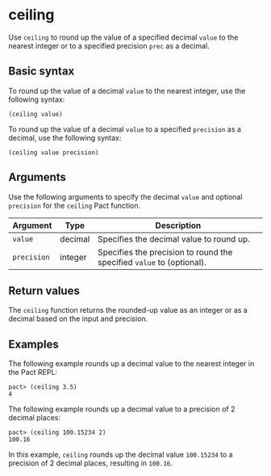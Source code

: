 # ceiling

Use `ceiling` to round up the value of a specified decimal `value` to the nearest integer or to a specified precision `prec` as a decimal.

## Basic syntax

To round up the value of a decimal `value` to the nearest integer, use the following syntax:

```pact
(ceiling value)
```

To round up the value of a decimal `value` to a specified `precision` as a decimal, use the following syntax:

```pact
(ceiling value precision)
```

## Arguments

Use the following arguments to specify the decimal `value` and optional `precision` for the `ceiling` Pact function.

| Argument | Type | Description |
| --- | --- | --- |
| `value` | decimal | Specifies the decimal value to round up. |
| `precision` | integer | Specifies the precision to round the specified `value` to (optional). |

## Return values

The `ceiling` function returns the rounded-up value as an integer or as a decimal based on the input and precision.

## Examples

The following example rounds up a decimal value to the nearest integer in the Pact REPL:

```pact
pact> (ceiling 3.5)
4
```

The following example rounds up a decimal value to a precision of 2 decimal places:

```pact
pact> (ceiling 100.15234 2)
100.16
```

In this example, `ceiling` rounds up the decimal value `100.15234` to a precision of 2 decimal places, resulting in `100.16`.
